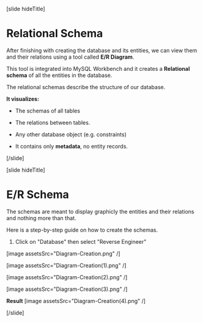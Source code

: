 [slide hideTitle]

# Relational Schema

After finishing with creating the database and its entities, we can view them and their relations using a tool called **E/R Diagram**.

This tool is integrated into MySQL Workbench and it creates a **Relational schema** of all the entities in the database. 

The relational schemas describe the structure of our database.

**It visualizes:**

- The schemas of all tables

- The relations between tables.

- Any other database object (e.g. constraints)

- It contains only **metadata**, no entity records.

[/slide]

[slide hideTitle]

# E/R Schema

The schemas are meant to display graphicly the entities and their relations and nothing more than that.

Here is a step-by-step guide on how to create the schemas. 

1. Click on "Database" then select "Reverse Engineer"

[image assetsSrc="Diagram-Creation.png" /]

[image assetsSrc="Diagram-Creation(1).png" /]

[image assetsSrc="Diagram-Creation(2).png" /]

[image assetsSrc="Diagram-Creation(3).png" /]

**Result**
[image assetsSrc="Diagram-Creation(4).png" /]

[/slide]

